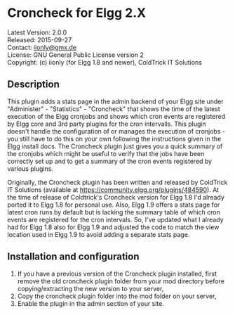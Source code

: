 Croncheck for Elgg 2.X
======================

Latest Version: 2.0.0  
Released: 2015-09-27  
Contact: iionly@gmx.de  
License: GNU General Public License version 2  
Copyright: (c) iionly (for Elgg 1.8 and newer), ColdTrick IT Solutions


Description
-----------

This plugin adds a stats page in the admin backend of your Elgg site under "Administer" - "Statistics" - "Croncheck" that shows the time of the latest execution of the Elgg cronjobs and shows which cron events are registered by Elgg core and 3rd party plugins for the cron intervalls. This plugin doesn't handle the configuration of or manages the execution of cronjobs - you still have to do this on your own following the instructions given in the Elgg install docs. The Croncheck plugin just gives you a quick summary of the cronjobs which might be useful to verify that the jobs have been correctly set up and to get a summary of the cron events registered by various plugins.

Originally, the Croncheck plugin has been written and released by ColdTrick IT Solutions (available at https://community.elgg.org/plugins/484590). At the time of release of Coldtrick's Croncheck version for Elgg 1.8 I'd already ported it to Elgg 1.8 for personal use. Also, Elgg 1.9 offers a stats page for latest cron runs by default but is lacking the summary table of which cron events are registered for the cron intervals. So, I've updated what I already had for Elgg 1.8 also for Elgg 1.9 and adjusted the code to match the view location used in Elgg 1.9 to avoid adding a separate stats page.


Installation and configuration
------------------------------

1. If you have a previous version of the Croncheck plugin installed, first remove the old croncheck plugin folder from your mod directory before copying/extracting the new version to your server,
2. Copy the croncheck plugin folder into the mod folder on your server,
3. Enable the plugin in the admin section of your site.
